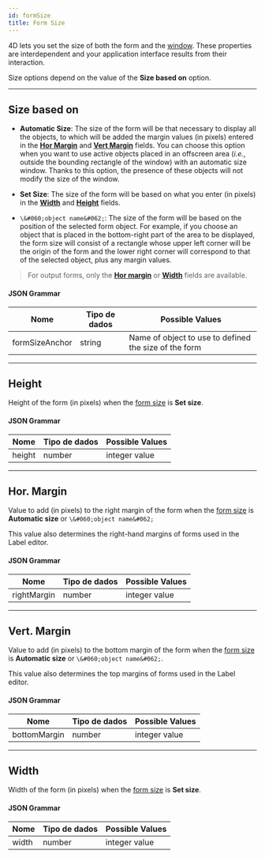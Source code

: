 ```yaml
---
id: formSize
title: Form Size
---
```


 
4D lets you set the size of both the form and the [window](properties_WindowSize.md). These properties are interdependent and your application interface results from their interaction.

Size options depend on the value of the **Size based on** option.

---

## Size based on

* **Automatic Size**: The size of the form will be that necessary to display all the objects, to which will be added the margin values (in pixels) entered in the [**Hor Margin**](#hor-margin) and [**Vert Margin**](#vert-margin) fields. You can choose this option when you want to use active objects placed in an offscreen area (*i.e.*, outside the bounding rectangle of the window) with an automatic size window. Thanks to this option, the presence of these objects will not modify the size of the window.

* **Set Size**: The size of the form will be based on what you enter (in pixels) in the [**Width**](#width) and [**Height**](#height) fields.

* `\&#060;object name&#062;`: The size of the form will be based on the position of the selected form object. For example, if you choose an object that is placed in the bottom-right part of the area to be displayed, the form size will consist of a rectangle whose upper left corner will be the origin of the form and the lower right corner will correspond to that of the selected object, plus any margin values.

> For output forms, only the [**Hor margin**](#hor-margin) or [**Width**](width) fields are available.

#### JSON Grammar

| Nome           | Tipo de dados | Possible Values                                       |
| -------------- | ------------- | ----------------------------------------------------- |
| formSizeAnchor | string        | Name of object to use to defined the size of the form |

---

## Height

Height of the form (in pixels) when the [form size](#size-based-on) is **Set size**.

#### JSON Grammar

| Nome   | Tipo de dados | Possible Values |
| ------ | ------------- | --------------- |
| height | number        | integer value   |

---

## Hor. Margin

Value to add (in pixels) to the right margin of the form when the [form size](#size-based-on) is **Automatic size** or `\&#060;object name&#062;`

This value also determines the right-hand margins of forms used in the Label editor.

#### JSON Grammar

| Nome        | Tipo de dados | Possible Values |
| ----------- | ------------- | --------------- |
| rightMargin | number        | integer value   |

---

## Vert. Margin

Value to add (in pixels) to the bottom margin of the form when the [form size](#size-based-on) is **Automatic size** or `\&#060;object name&#062;`.

This value also determines the top margins of forms used in the Label editor.

#### JSON Grammar

| Nome         | Tipo de dados | Possible Values |
| ------------ | ------------- | --------------- |
| bottomMargin | number        | integer value   |

---

## Width

Width of the form (in pixels) when the [form size](#size-based-on) is **Set size**.

#### JSON Grammar

| Nome  | Tipo de dados | Possible Values |
| ----- | ------------- | --------------- |
| width | number        | integer value   |
